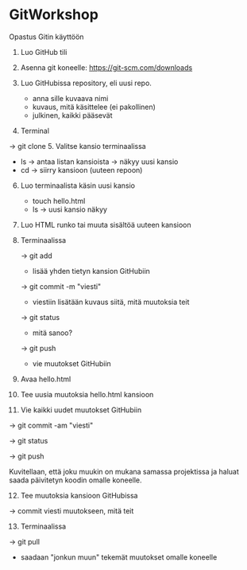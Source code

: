 # GitWorkshop
Opastus Gitin käyttöön

1. Luo GitHub tili
2. Asenna git koneelle: https://git-scm.com/downloads
3. Luo GitHubissa repository, eli uusi repo.

   - anna sille kuvaava nimi
   - kuvaus, mitä käsittelee (ei pakollinen)
   - julkinen, kaikki pääsevät
4. Terminal 

-> git clone <url>
5. Valitse kansio terminaalissa
   
   - ls -> antaa listan kansioista -> näkyy uusi kansio
   - cd -> siirry kansioon (uuteen repoon)
6. Luo terminaalista käsin uusi kansio

   - touch hello.html
   - ls -> uusi kansio näkyy
7. Luo HTML runko tai muuta sisältöä uuteen kansioon
8. Terminaalissa
   
   -> git add <kansion nimi>
   - lisää yhden tietyn kansion GitHubiin

   -> git commit -m "viesti"
   - viestiin lisätään kuvaus siitä, mitä muutoksia teit
   
   -> git status
   - mitä sanoo?
   
   -> git push
   - vie muutokset GitHubiin
9. Avaa hello.html
10. Tee uusia muutoksia hello.html kansioon
11. Vie kaikki uudet muutokset GitHubiin

   -> git commit -am "viesti"
   
   -> git status 
   
   -> git push

Kuvitellaan, että joku muukin on mukana samassa projektissa ja haluat saada päivitetyn koodin omalle koneelle.

12. Tee muutoksia kansioon GitHubissa

   -> commit viesti muutokseen, mitä teit

13. Terminaalissa

   -> git pull
   - saadaan "jonkun muun" tekemät muutokset omalle koneelle
   
   
   
   
   
   
   
   
   
